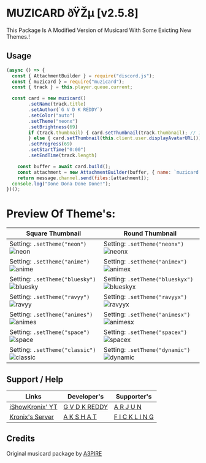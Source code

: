 # MUZICARD ðŸŽµ [v2.5.8]

This Package Is A Modified Version of Musicard With Some Exicting New Themes.!

## Usage

```js
(async () => {
  const { AttachmentBuilder } = require("discord.js");
  const { muzicard } = require("muzicard");
  const { track } = this.player.queue.current;

  const card = new muzicard()
        .setName(track.title)
        .setAuthor(`G V D K REDDY`)
        .setColor("auto")
        .setTheme("neonx")
        .setBrightness(69)
        if (track.thumbnail) { card.setThumbnail(track.thumbnail); // If No Thumbnail is there, Then
        } else { card.setThumbnail(this.client.user.displayAvatarURL());  } // Bot's Avatar Will Be Displayed
        .setProgress(69)
        .setStartTime("0:00")
        .setEndTime(track.length)

    const buffer = await card.build();
    const attachment = new AttachmentBuilder(buffer, { name: `muzicard.png` });
    return message.channel.send(files:[attachment]);
  console.log("Done Dona Done Done!");
})();
```

# Preview Of Theme's:

| Square Thumbnail                                                                                                                                                                                                                                                                           | Round Thumbnail                                                                                                                                                                                                                                                                              |
| ------------------------------------------------------------------------------------------------------------------------------------------------------------------------------------------------------------------------------------------------------------------------------------------ | -------------------------------------------------------------------------------------------------------------------------------------------------------------------------------------------------------------------------------------------------------------------------------------------- |
| Setting: `.setTheme("neon")` ![neon](https://media.discordapp.net/attachments/1152621602614280274/1195292083762757642/musicard.png?ex=65b37580&is=65a10080&hm=3dcd614d857b102ba0af5192facefcbffc73f5a4ba798eb27d6a773a88fcd138&=&format=webp&quality=lossless&width=1120&height=392)       | Setting: `.setTheme("neonx")` ![neonx](https://media.discordapp.net/attachments/1152621602614280274/1195592298319331398/musicard.png?ex=65b48d18&is=65a21818&hm=0da8854d5a6deab7352cece64393116ad3bb110113f6859b500ac3cca9a6b207&=&format=webp&quality=lossless&width=1176&height=412)       |
| Setting: `.setTheme("anime")` ![anime](https://media.discordapp.net/attachments/1152621602614280274/1195296498896883774/musicard.png?ex=65b3799c&is=65a1049c&hm=3f4d942f5f20567a23b62b84be105df77cd1ac1a24a6f4379831ec5f4692ed46&=&format=webp&quality=lossless&width=1120&height=392)     | Setting: `.setTheme("animex")` ![animex](https://media.discordapp.net/attachments/1152621602614280274/1195593940653580368/musicard.png?ex=65b48ea0&is=65a219a0&hm=365376edd366430baf6a187c35522abfe5dd261ce4f3e11e5cf0ff3c1964d073&=&format=webp&quality=lossless&width=1176&height=412)     |
| Setting: `.setTheme("bluesky")` ![bluesky](https://media.discordapp.net/attachments/1152621602614280274/1204013742162186250/musicard.png?ex=65d3302d&is=65c0bb2d&hm=a2c5ea628794b8a70c62ed042d759316a9b23dcce445928570c623ddf1149e83&=&format=webp&quality=lossless&width=1202&height=422) | Setting: `.setTheme("blueskyx")` ![blueskyx](https://media.discordapp.net/attachments/1152621602614280274/1204011908727050291/musicard.png?ex=65d32e78&is=65c0b978&hm=8f2b35381fccace0fb57e552773a62fa41bb58c37a7e13a31b68fa8b08a57bad&=&format=webp&quality=lossless&width=1202&height=422) |
| Setting: `.setTheme("ravyy")` ![ravyy](https://media.discordapp.net/attachments/1152621602614280274/1199274380065251328/musicard.png?ex=65c1f24d&is=65af7d4d&hm=f93d99bcd902654fa81953272987882f975636d7524c89b13b86cd3fa2bff81a&=&format=webp&quality=lossless&width=1067&height=375)     | Setting: `.setTheme("ravyyx")` ![ravyyx](https://media.discordapp.net/attachments/1152621602614280274/1199275281488281650/musicard.png?ex=65c1f324&is=65af7e24&hm=27c0460f60280beb781753e8149b172ce3138a0330e682c38842eebaf9674eed&=&format=webp&quality=lossless&width=1067&height=375)     |
| Setting: `.setTheme("animes")` ![animes](https://media.discordapp.net/attachments/1152621602614280274/1197827030889275462/musicard.png?ex=65bcae5a&is=65aa395a&hm=0d33df3d3ab167e3feb9a47cca2402f26f09bbd220f2dbe31771cbf0a965d40b&=&format=webp&quality=lossless&width=1101&height=387)   | Setting: `.setTheme("animesx")` ![animesx](https://media.discordapp.net/attachments/1152621602614280274/1197856535867564052/musicard.png?ex=65bcc9d5&is=65aa54d5&hm=4e734fa522677aa15de8012415b717b23389ebce1be8de8662a22f19f680df50&=&format=webp&quality=lossless&width=1101&height=387)   |
| Setting: `.setTheme("space")` ![space](https://media.discordapp.net/attachments/1152621602614280274/1195356973605060669/musicard.png?ex=65b3b1ef&is=65a13cef&hm=5d3a55e937c3a062b802b2f89c285f213bb7bd3df99d0922b2965a6d56a7372d&=&format=webp&quality=lossless&width=1176&height=411)     | Setting: `.setTheme("spacex")` ![spacex](https://media.discordapp.net/attachments/1152621602614280274/1195361438261321778/musicard.png?ex=65b3b617&is=65a14117&hm=7d4e87f7a65e6fd298228726f3cb4854dd6c4cdf35881d7963d77d588b4f524d&=&format=webp&quality=lossless&width=1176&height=411)     |
| Setting: `.setTheme("classic")` ![classic](https://media.discordapp.net/attachments/1152621602614280274/1195347877690617866/musicard.png?ex=65b3a976&is=65a13476&hm=6a898e194a0dfd63202a926a051402cb7ea68809c4f0b5d0798d603c0aa5f9a2&=&format=webp&quality=lossless&width=1120&height=392) | Setting: `.setTheme("dynamic")` ![dynamic](https://media.discordapp.net/attachments/1152621602614280274/1195348615519019109/musicard.png?ex=65b3aa26&is=65a13526&hm=d848276bd9884c97c9c1781f7a614bf49dff5dda75d608fd00c9ed0aad0e33fa&=&format=webp&quality=lossless&width=1120&height=262)   |

## Support / Help

| Links                                               | Developer's                                                    | Supporter's                                                     |
| --------------------------------------------------- | -------------------------------------------------------------- | --------------------------------------------------------------- |
| [iShowKronix' YT](https://youtube.com/@kronixx2077) | [G V D K REDDY](https://discord.com/users/1057674644905279498) | [A R J U N](https://discord.com/users/795294090609557504)       |
| [Kronix's Server](https://discord.gg/aMC2e8zgQb)    | [A K S H A T](https://discord.com/users/924144335535091744)    | [F I C K L I N G](https://discord.com/users/728958118536675369) |

## Credits

Original musicard package by [A3PIRE](https://github.com/a3pire/musicard)
